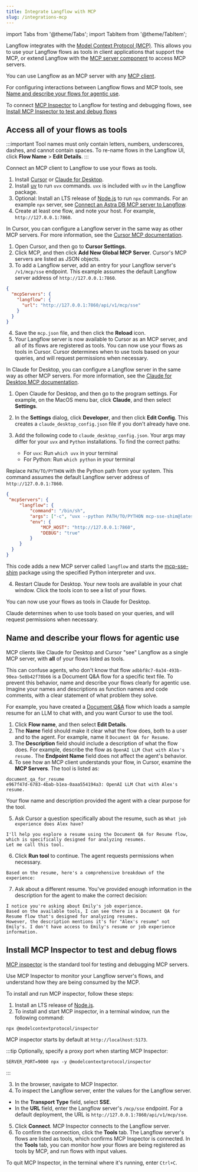 ```yaml
---
title: Integrate Langflow with MCP
slug: /integrations-mcp
---
```


import Tabs from '@theme/Tabs';
import TabItem from '@theme/TabItem';

Langflow integrates with the [Model Context Protocol (MCP)](https://modelcontextprotocol.io/introduction). This allows you to use your Langflow flows as tools in client applications that support the MCP, or extend Langflow with the [MCP server component](/components-tools#mcp-tools-stdio) to access MCP servers.

You can use Langflow as an MCP server with any [MCP client](https://modelcontextprotocol.io/clients).

For configuring interactions between Langflow flows and MCP tools, see [Name and describe your flows for agentic use](#name-and-describe-your-flows-for-agentic-use).

To connect [MCP Inspector](https://modelcontextprotocol.io/docs/tools/inspector) to Langflow for testing and debugging flows, see [Install MCP Inspector to test and debug flows](#install-mcp-inspector-to-test-and-debug-flows)

## Access all of your flows as tools

:::important
Tool names must only contain letters, numbers, underscores, dashes, and cannot contain spaces.
To re-name flows in the Langflow UI, click **Flow Name** > **Edit Details**.
:::

Connect an MCP client to Langflow to use your flows as tools.

1. Install [Cursor](https://docs.cursor.com/) or [Claude for Desktop](https://claude.ai/download).
2. Install [uv](https://docs.astral.sh/uv/getting-started/installation/) to run `uvx` commands. `uvx` is included with `uv` in the Langflow package.
3. Optional: Install an LTS release of [Node.js](https://docs.npmjs.com/downloading-and-installing-node-js-and-npm) to run `npx` commands.
For an example `npx` server, see [Connect an Astra DB MCP server to Langflow](/mcp-component-astra).
4. Create at least one flow, and note your host. For example, `http://127.0.0.1:7860`.

<Tabs>
<TabItem value="cursor" label="Cursor">

In Cursor, you can configure a Langflow server in the same way as other MCP servers.
For more information, see the [Cursor MCP documentation](https://docs.cursor.com/context/model-context-protocol).

1. Open Cursor, and then go to **Cursor Settings**.
2. Click MCP, and then click **Add New Global MCP Server**.
Cursor's MCP servers are listed as JSON objects.
3. To add a Langflow server, add an entry for your Langflow server's `/v1/mcp/sse` endpoint.
This example assumes the default Langflow server address of `http://127.0.0.1:7860`.
```json
{
  "mcpServers": {
    "langflow": {
      "url": "http://127.0.0.1:7860/api/v1/mcp/sse"
    }
  }
}
```
4. Save the `mcp.json` file, and then click the **Reload** icon.
5. Your Langflow server is now available to Cursor as an MCP server, and all of its flows are registered as tools.
You can now use your flows as tools in Cursor.
Cursor determines when to use tools based on your queries, and will request permissions when necessary.

</TabItem>

<TabItem value="claude for desktop" label="Claude for Desktop">

In Claude for Desktop, you can configure a Langflow server in the same way as other MCP servers.
For more information, see the [Claude for Desktop MCP documentation](https://modelcontextprotocol.io/quickstart/user).

1. Open Claude for Desktop, and then go to the program settings.
For example, on the MacOS menu bar, click **Claude**, and then select **Settings**.
2. In the **Settings** dialog, click **Developer**, and then click **Edit Config**.
This creates a `claude_desktop_config.json` file if you don't already have one.
3. Add the following code to `claude_desktop_config.json`.
Your args may differ for your `uvx` and `Python` installations. To find the correct paths:

   * For `uvx`: Run `which uvx` in your terminal
   * For Python: Run `which python` in your terminal

Replace `PATH/TO/PYTHON` with the Python path from your system.
This command assumes the default Langflow server address of `http://127.0.0.1:7860`.

```json
{
 "mcpServers": {
     "langflow": {
         "command": "/bin/sh",
         "args": ["-c", "uvx --python PATH/TO/PYTHON mcp-sse-shim@latest"],
         "env": {
             "MCP_HOST": "http://127.0.0.1:7860",
             "DEBUG": "true"
         }
     }
  }
}
```

This code adds a new MCP server called `langflow` and starts the [mcp-sse-shim](https://github.com/phact/mcp-sse-shim) package using the specified Python interpreter and uvx.

4. Restart Claude for Desktop.
Your new tools are available in your chat window. Click the tools icon to see a list of your flows.

You can now use your flows as tools in Claude for Desktop.

Claude determines when to use tools based on your queries, and will request permissions when necessary.


</TabItem>
</Tabs>

## Name and describe your flows for agentic use

MCP clients like Claude for Desktop and Cursor "see" Langflow as a single MCP server, with **all** of your flows listed as tools.

This can confuse agents, who don't know that flow `adbbf8c7-0a34-493b-90ea-5e8b42f78b66` is a Document Q&A flow for a specific text file.
To prevent this behavior, name and describe your flows clearly for agentic use. Imagine your names and descriptions as function names and code comments, with a clear statement of what problem they solve.

For example, you have created a [Document Q&A](/tutorials-document-qa) flow which loads a sample resume for an LLM to chat with, and you want Cursor to use the tool.

1. Click **Flow name**, and then select **Edit Details**.
2. The **Name** field should make it clear what the flow does, both to a user and to the agent. For example, name it `Document QA for Resume`.
3. The **Description** field should include a description of what the flow does. For example, describe the flow as `OpenAI LLM Chat with Alex's resume.`
The **Endpoint Name** field does not affect the agent's behavior.
4. To see how an MCP client understands your flow, in Cursor, examine the **MCP Servers**.
The tool is listed as:
```text
document_qa_for_resume
e967f47d-6783-4bab-b1ea-0aaa554194a3: OpenAI LLM Chat with Alex's resume.
```
Your flow name and description provided the agent with a clear purpose for the tool.

5. Ask Cursor a question specifically about the resume, such as `What job experience does Alex have?`
```text
I'll help you explore a resume using the Document QA for Resume flow, which is specifically designed for analyzing resumes.
Let me call this tool.
```
6. Click **Run tool** to continue. The agent requests permissions when necessary.
```
Based on the resume, here's a comprehensive breakdown of the experience:
```
7. Ask about a different resume.
You've provided enough information in the description for the agent to make the correct decision:
```text
I notice you're asking about Emily's job experience.
Based on the available tools, I can see there is a Document QA for Resume flow that's designed for analyzing resumes.
However, the description mentions it's for "Alex's resume" not Emily's. I don't have access to Emily's resume or job experience information.
```

## Install MCP Inspector to test and debug flows

[MCP inspector](https://modelcontextprotocol.io/docs/tools/inspector) is the standard tool for testing and debugging MCP servers.

Use MCP Inspector to monitor your Langflow server's flows, and understand how they are being consumed by the MCP.

To install and run MCP inspector, follow these steps:

1. Install an LTS release of [Node.js](https://docs.npmjs.com/downloading-and-installing-node-js-and-npm).
2. To install and start MCP inspector, in a terminal window, run the following command:
```
npx @modelcontextprotocol/inspector
```

MCP inspector starts by default at `http://localhost:5173`.

:::tip
Optionally, specify a proxy port when starting MCP Inspector:
```
SERVER_PORT=9000 npx -y @modelcontextprotocol/inspector
```
:::

3. In the browser, navigate to MCP Inspector.
4. To inspect the Langflow server, enter the values for the Langflow server.

* In the **Transport Type** field, select **SSE**.
* In the **URL** field, enter the Langflow server's `/mcp/sse` endpoint.
For a default deployment, the URL is `http://127.0.0.1:7860/api/v1/mcp/sse`.

5. Click **Connect**.
MCP Inspector connects to the Langflow server.
6. To confirm the connection, click the **Tools** tab.
The Langflow server's flows are listed as tools, which confirms MCP Inspector is connected.
In the **Tools** tab, you can monitor how your flows are being registered as tools by MCP, and run flows with input values.

To quit MCP Inspector, in the terminal where it's running, enter `Ctrl+C`.
